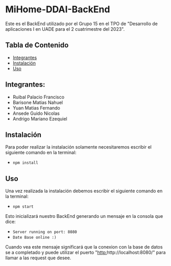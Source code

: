 # MiHome-DDAI-BackEnd
Este es el BackEnd utilizado por el Grupo 15 en el TPO de "Desarrollo de aplicaciones I en UADE para el 2 cuatrimestre del 2023". 

## Tabla de Contenido

- [Integrantes](#integrantes)
- [Instalación](#instalación)
- [Uso](#uso)


## Integrantes:
- Ruibal Palacio Francisco
- Barisone Matias Nahuel
- Yuan Matias Fernando
- Ansede Guido Nicolas
- Andrigo Mariano Ezequiel

## Instalación
Para poder realizar la instalación solamente necesitaremos escribir el siguiente comando en la terminal:
- `npm install`

## Uso
Una vez realizada la instalación debemos escribir el siguiente comando en la terminal:
- `npm start`

Esto inicializará nuestro BackEnd generando un mensaje en la consola que dice:
- `Server running on port: 8080`
- `Date Base online :)`

Cuando vea este mensaje significará que la conexion con la base de datos se a completado y puede utilizar el puerto "[http:](http://localhost:8080/)http://localhost:8080/" para llamar a las request que desee.
